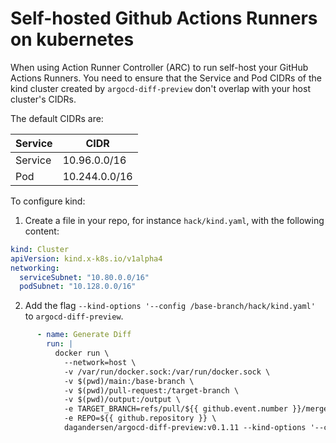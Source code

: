 # Self-hosted Github Actions Runners on kubernetes

When using Action Runner Controller (ARC) to run self-host your GitHub Actions Runners. You need to ensure that the Service and Pod CIDRs of the kind cluster created by `argocd-diff-preview` don't overlap with your host cluster's CIDRs.

The default CIDRs are:

| Service | CIDR          |
| ------- | ------------- |
| Service | 10.96.0.0/16  |
| Pod     | 10.244.0.0/16 |

To configure kind:

1. Create a file in your repo, for instance `hack/kind.yaml`, with the following content:
```yaml
kind: Cluster
apiVersion: kind.x-k8s.io/v1alpha4
networking:
  serviceSubnet: "10.80.0.0/16"
  podSubnet: "10.128.0.0/16"
```
2. Add the flag `--kind-options '--config /base-branch/hack/kind.yaml'` to `argocd-diff-preview`.
```yaml
      - name: Generate Diff
        run: |
          docker run \
            --network=host \
            -v /var/run/docker.sock:/var/run/docker.sock \
            -v $(pwd)/main:/base-branch \
            -v $(pwd)/pull-request:/target-branch \
            -v $(pwd)/output:/output \
            -e TARGET_BRANCH=refs/pull/${{ github.event.number }}/merge \
            -e REPO=${{ github.repository }} \
            dagandersen/argocd-diff-preview:v0.1.11 --kind-options '--config /base-branch/hack/kind.yaml'
```
